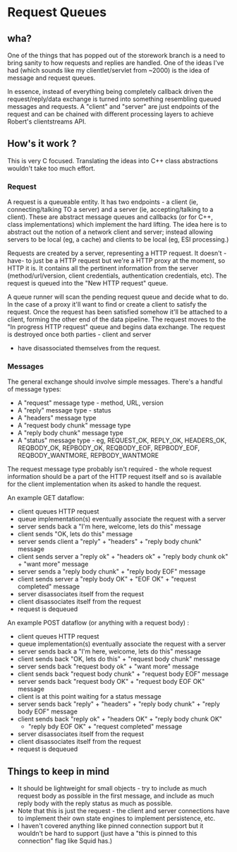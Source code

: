 ---
---
# Request Queues

## wha?

One of the things that has popped out of the storework branch is a need
to bring sanity to how requests and replies are handled. One of the
ideas I've had (which sounds like my clientlet/servlet from \~2000) is
the idea of message and request queues.

In essence, instead of everything being completely callback driven the
request/reply/data exchange is turned into something resembling queued
messages and requests. A "client" and "server" are just endpoints of the
request and can be chained with different processing layers to achieve
Robert's clientstreams API.

## How's it work ?

This is very C focused. Translating the ideas into C++ class
abstractions wouldn't take too much effort.

### Request

A request is a queueable entity. It has two endpoints - a client (ie,
connecting/talking TO a server) and a server (ie, accepting/talking to a
client). These are abstract message queues and callbacks (or for C++,
class implementations) which implement the hard lifting. The idea here
is to abstract out the notion of a network client and server; instead
allowing servers to be local (eg, a cache) and clients to be local (eg,
ESI processing.)

Requests are created by a server, representing a HTTP request. It
doesn't -have- to just be a HTTP request but we're a HTTP proxy at the
moment, so HTTP it is. It contains all the pertinent information from
the server (method/url/version, client credentials, authentication
credentials, etc). The request is queued into the "New HTTP request"
queue.

A queue runner will scan the pending request queue and decide what to
do. In the case of a proxy it'll want to find or create a client to
satisfy the request. Once the request has been satisfied somehow it'll
be attached to a client, forming the other end of the data pipeline. The
request moves to the "In progress HTTP request" queue and begins data
exchange. The request is destroyed once both parties - client and server
- have disassociated themselves from the request.

### Messages

The general exchange should involve simple messages. There's a handful
of message types:

- A "request" message type - method, URL, version
- A "reply" message type - status
- A "headers" message type
- A "request body chunk" message type
- A "reply body chunk" message type
- A "status" message type - eg, REQUEST_OK, REPLY_OK, HEADERS_OK,
  REQBODY_OK, REPBODY_OK, REQBODY_EOF, REPBODY_EOF,
  REQBODY_WANTMORE, REPBODY_WANTMORE

The request message type probably isn't required - the whole request
information should be a part of the HTTP request itself and so is
available for the client implementation when its asked to handle the
request.

An example GET dataflow:

- client queues HTTP request
- queue implementation(s) eventually associate the request with a
  server
- server sends back a "I'm here, welcome, lets do this" message
- client sends "OK, lets do this" message
- server sends client a "reply" + "headers" + "reply body chunk"
  message
- client sends server a "reply ok" + "headers ok" + "reply body chunk
  ok" + "want more" message
- server sends a "reply body chunk" + "reply body EOF" message
- client sends server a "reply body OK" + "EOF OK" + "request
  completed" message
- server disassociates itself from the request
- client disassociates itself from the request
- request is dequeued

An example POST dataflow (or anything with a request body) :

- client queues HTTP request
- queue implementation(s) eventually associate the request with a
  server
- server sends back a "I'm here, welcome, lets do this" message
- client sends back "OK, lets do this" + "request body chunk" message
- server sends back "request body ok" + "want more" message
- client sends back "request body chunk" + "request body EOF" message
- server sends back "request body OK" + "request body EOF OK" message
- client is at this point waiting for a status message
- server sends back "reply" + "headers" + "reply body chunk" + "reply
  body EOF" message
- client sends back "reply ok" + "headers OK" + "reply body chunk OK"
  + "reply bdy EOF OK" + "request completed" message
- server disassociates itself from the request
- client disassociates itself from the request
- request is dequeued

## Things to keep in mind

- It should be lightweight for small objects - try to include as much
    request body as possible in the first message, and include as much
    reply body with the reply status as much as possible.
- Note that this is just the request - the client and server
    connections have to implement their own state engines to implement
    persistence, etc.
- I haven't covered anything like pinned connection support but it
    wouldn't be hard to support (just have a "this is pinned to this
    connection" flag like Squid has.)
